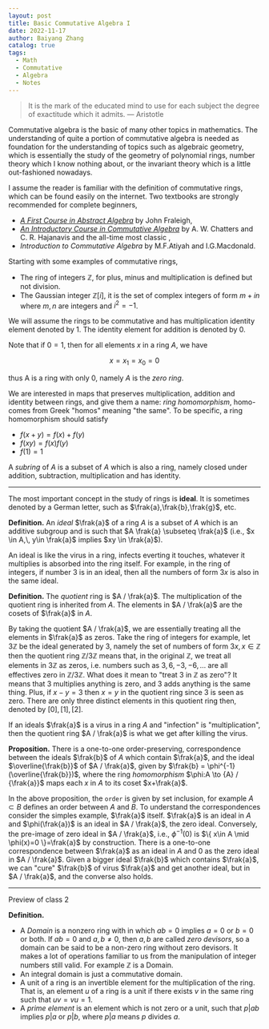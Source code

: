 ```yaml
---
layout: post
title: Basic Commutative Algebra I
date: 2022-11-17
author: Baiyang Zhang
catalog: true
tags:
  - Math
  - Commutative
  - Algebra
  - Notes
---
```


>It is the mark of the educated mind to use for each subject the degree of exactitude which it admits.
>— Aristotle


Commutative algebra is the basic of many other topics in mathematics. The understanding of quite a portion of commutative algebra is needed as foundation for the understanding of topics such as algebraic geometry, which is essentially the study of the geometry of polynomial rings, number theory which I know nothing about, or the invariant theory which is a little out-fashioned nowadays.

I assume the reader is familiar with the definition of commutative rings, which can be found easily on the internet. Two textbooks are strongly recommended for complete beginners,
- [*A First Course in Abstract Algebra*](https://www.amazon.com/First-Course-Abstract-Algebra-7th/dp/0201763907) by John Fraleigh,
- [*An Introductory Course in Commutative Algebra*](https://www.amazon.com/Introductory-Commutative-Algebra-Science-Publications/dp/0198501447/ref=sr_1_1?crid=GZ3K9KD5JH2I&keywords=an+introductory+course+in+commutative+algebra&qid=1661817436&s=books&sprefix=an+introductory+course+in+commutative+algeb%2Cstripbooks%2C446&sr=1-1) by A. W. Chatters and C. R. Hajanavis
and the all-time most classic ,
-  *Introduction to Commutative Algebra* by M.F.Atiyah and I.G.Macdonald.

Starting with some examples of commutative rings,
- The ring of integers $\mathbb{Z}$, for plus, minus and multiplication is defined but not division.
- The Gaussian integer $\mathbb{Z}[i]$, it is the set of complex integers of form $m + i n$ where $m,n$ are integers and $i^{2}=-1$.

We will assume the rings to be commutative and has multiplication identity element denoted by $1$. The identity element for addition is denoted by $0$.

Note that if $0=1$, then for all elements $x$ in a ring $A$, we have 

$$
x = x_ {1} = x_ {0} = 0
$$

thus A is a ring with only $0$, namely $A$ is the *zero ring*.  

We are interested in maps that preserves multiplication, addition and identity between rings, and give them a name: *ring homomorphism*, homo- comes from Greek "homos" meaning "the same". To be specific, a ring homomorphism should satisfy

- $f(x+y) = f(x) + f(y)$
- $f(xy) = f(x)f(y)$
- $f(1) = 1$

A *subring* of $A$ is a subset of $A$ which is also a ring, namely closed under addition, subtraction, multiplication and has identity. 

- - -
The most important concept in the study of rings is **ideal**. It is sometimes denoted by a German letter, such as $\frak{a},\frak{b},\frak{g}$, etc. 

**Definition.** An *ideal* $\frak{a}$ of a ring $A$ is a subset of $A$ which is an additive subgroup and is such that $A \frak{a} \subseteq \frak{a}$ (i.e., $x \in A,\, y\in \frak{a}$ implies $xy \in \frak{a}$). 

An ideal is like the virus in a ring, infects everting it touches, whatever it multiplies is absorbed into the ring itself. For example, in the ring of integers, if number 3 is in an ideal, then all the numbers of form $3x$ is also in the same ideal. 

**Definition.** The *quotient* ring is $A / \frak{a}$. The multiplication of the quotient ring is inherited from $A$. The elements in $A / \frak{a}$ are the cosets of $\frak{a}$ in $A$. 

By taking the quotient $A / \frak{a}$, we are essentially treating all the elements in $\frak{a}$ as zeros. Take the ring of integers for example, let $3\mathbb{Z}$ be the ideal generated by $3$, namely the set of numbers of form $3x, x\in \mathbb{Z}$ then the quotient ring $\mathbb{Z} / 3\mathbb{Z}$ means that, in the original $\mathbb{Z}$, we treat all elements in $3\mathbb{Z}$ as zeros, i.e. numbers such as $3,6,-3,-6,\dots$ are all effectives zero in $\mathbb{Z} / 3\mathbb{Z}$. What does it mean to "treat 3 in $\mathbb{Z}$ as zero"? It means that 3 multiplies anything is zero, and 3 adds anything is the same thing. Plus, if $x-y=3$ then $x=y$ in the quotient ring since $3$ is seen as zero. There are only three distinct elements in this quotient ring then, denoted by $[0], [1],[2]$. 

If an ideals $\frak{a}$ is a virus in a ring $A$ and "infection" is "multiplication", then the quotient ring $A / \frak{a}$ is what we get after killing the virus. 

**Proposition.** There is a one-to-one order-preserving, correspondence between the ideals $\frak{b}$ of $A$ which contain $\frak{a}$, and the ideal $\overline{\frak{b}}$ of $A / \frak{a}$, given by $\frak{b} = \phi^{-1}(\overline{\frak{b}})$, where the ring *homomorphism* $\phi:A \to {A} / {\frak{a}}$ maps each $x$ in $A$ to its coset $x+\frak{a}$. 

In the above proposition, the `order` is given by set inclusion, for example $A \subset B$ defines an order between $A$ and $B$. To understand the correspondences consider the simples example, $\frak{a}$ itself. $\frak{a}$ is an ideal in $A$ and $\phi(\frak{a})$ is an ideal in $A / \frak{a}$, the zero ideal. Conversely, the pre-image of zero ideal in $A / \frak{a}$, i.e., $\phi^{-1}(0)$ is $\{ x\in A \mid \phi(x)=0 \}=\frak{a}$ by construction. There is a one-to-one correspondence between $\frak{a}$ as an ideal in $A$ and $0$ as the zero ideal in $A / \frak{a}$. Given a bigger ideal $\frak{b}$ which contains $\frak{a}$, we can "cure" $\frak{b}$ of virus $\frak{a}$ and get another ideal, but in $A / \frak{a}$, and the converse also holds. 

- - -

Preview of class 2

**Definition.** 
- A *Domain* is a nonzero ring with in which $ab = 0$ implies $a=0$ or $b=0$ or both. If $ab=0$ and $a,b\neq 0$, then $a,b$ are called *zero devisors*, so a domain can be said to be a non-zero ring without zero devisors. It makes a lot of operations familiar to us from the manipulation of integer numbers still valid. For example $\mathbb{Z}$ is a Domain. 
- An integral domain is just a commutative domain.
-  A unit of a ring is an invertible element for the multiplication of the ring. That is, an element $u$ of a ring is a unit if there exists $v$ in the same ring such that $uv = vu =1$.
- A *prime element* is an element which is not zero or a unit, such that $p \vert ab$ implies $p \vert a$ or $p\vert b$, where $p\vert a$ means $p$ divides $a$.

